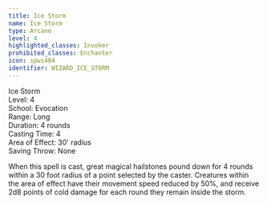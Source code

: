 ```yaml
---
title: Ice Storm
name: Ice Storm
type: Arcane
level: 4
highlighted_classes: Invoker
prohibited_classes: Enchanter
icon: spwi404
identifier: WIZARD_ICE_STORM
---
```

Ice Storm  
Level: 4  
School: Evocation  
Range: Long  
Duration: 4 rounds  
Casting Time: 4  
Area of Effect: 30' radius  
Saving Throw: None  
  
When this spell is cast, great magical hailstones pound down for 4 rounds within a 30 foot radius of a point selected by the caster. Creatures within the area of effect have their movement speed reduced by 50%, and receive 2d8 points of cold damage for each round they remain inside the storm.  
